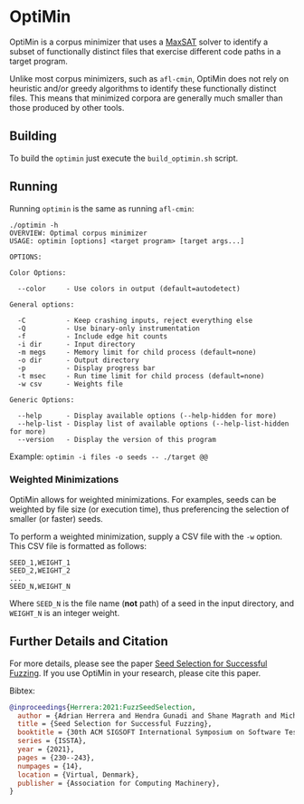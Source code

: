# OptiMin

OptiMin is a corpus minimizer that uses a
[MaxSAT](https://en.wikipedia.org/wiki/Maximum_satisfiability_problem) solver
to identify a subset of functionally distinct files that exercise different code
paths in a target program.

Unlike most corpus minimizers, such as `afl-cmin`, OptiMin does not rely on
heuristic and/or greedy algorithms to identify these functionally distinct
files. This means that minimized corpora are generally much smaller than those
produced by other tools.

## Building

To build the `optimin` just execute the `build_optimin.sh` script.

## Running

Running `optimin` is the same as running `afl-cmin`:

```
./optimin -h
OVERVIEW: Optimal corpus minimizer
USAGE: optimin [options] <target program> [target args...]

OPTIONS:

Color Options:

  --color     - Use colors in output (default=autodetect)

General options:

  -C          - Keep crashing inputs, reject everything else
  -Q          - Use binary-only instrumentation
  -f          - Include edge hit counts
  -i dir      - Input directory
  -m megs     - Memory limit for child process (default=none)
  -o dir      - Output directory
  -p          - Display progress bar
  -t msec     - Run time limit for child process (default=none)
  -w csv      - Weights file

Generic Options:

  --help      - Display available options (--help-hidden for more)
  --help-list - Display list of available options (--help-list-hidden for more)
  --version   - Display the version of this program
```

Example: `optimin -i files -o seeds -- ./target @@`

### Weighted Minimizations

OptiMin allows for weighted minimizations. For examples, seeds can be weighted
by file size (or execution time), thus preferencing the selection of smaller (or
faster) seeds.

To perform a weighted minimization, supply a CSV file with the `-w` option. This
CSV file is formatted as follows:

```
SEED_1,WEIGHT_1
SEED_2,WEIGHT_2
...
SEED_N,WEIGHT_N
```

Where `SEED_N` is the file name (**not** path) of a seed in the input directory,
and `WEIGHT_N` is an integer weight.

## Further Details and Citation

For more details, please see the paper [Seed Selection for Successful
Fuzzing](https://dl.acm.org/doi/10.1145/3460319.3464795). If you use OptiMin in
your research, please cite this paper.

Bibtex:

```bibtex
@inproceedings{Herrera:2021:FuzzSeedSelection,
  author = {Adrian Herrera and Hendra Gunadi and Shane Magrath and Michael Norrish and Mathias Payer and Antony L. Hosking},
  title = {Seed Selection for Successful Fuzzing},
  booktitle = {30th ACM SIGSOFT International Symposium on Software Testing and Analysis},
  series = {ISSTA},
  year = {2021},
  pages = {230--243},
  numpages = {14},
  location = {Virtual, Denmark},
  publisher = {Association for Computing Machinery},
}
```
